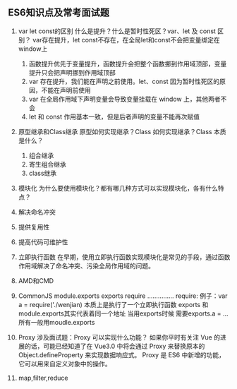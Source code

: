 ## ES6知识点及常考面试题

1. var let const的区别
   什么是提升？什么是暂时性死区？var、let 及 const 区别？
   var存在提升，let const不存在，在全局let和const不会把变量绑定在window上
   
   1. 函数提升优先于变量提升，函数提升会把整个函数挪到作用域顶部，变量提升只会把声明挪到作用域顶部
   2. var 存在提升，我们能在声明之前使用。let、const 因为暂时性死区的原因，不能在声明前使用
   3. var 在全局作用域下声明变量会导致变量挂载在 window 上，其他两者不会
   4. let 和 const 作用基本一致，但是后者声明的变量不能再次赋值
   
2. 原型继承和Class继承
   原型如何实现继承？Class 如何实现继承？Class 本质是什么？
   1. 组合继承
   2. 寄生组合继承
   3. class继承

3. 模块化
  为什么要使用模块化？都有哪几种方式可以实现模块化，各有什么特点？ 
  1. 解决命名冲突
  2. 提供复用性
  3. 提高代码可维护性

  1. 立即执行函数
  在早期，使用立即执行函数实现模块化是常见的手段，通过函数作用域解决了命名冲突、污染全局作用域的问题。
  2. AMD和CMD
  3. CommonJS
  module.exports   exports  require ...............
  require:  例子：var a = require('./wenjian)  本质上是执行了一个立即执行函数
  exports 和 module.exports其实代表着同一个地址
  当用exports时候 需要exports.a = ...   所有一般用moudle.exports

4. Proxy
   涉及面试题：Proxy 可以实现什么功能？
  如果你平时有关注 Vue 的进展的话，可能已经知道了在 Vue3.0 中将会通过 Proxy 来替换原本的 Object.defineProperty 来实现数据响应式。 Proxy 是 ES6 中新增的功能，它可以用来自定义对象中的操作。

5. map,filter,reduce
   